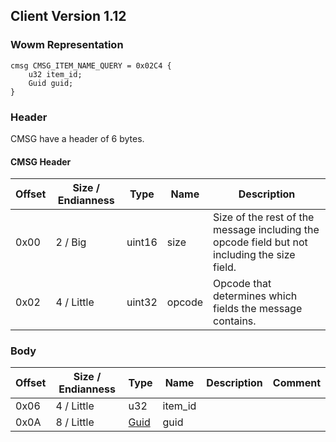 ## Client Version 1.12

### Wowm Representation
```rust,ignore
cmsg CMSG_ITEM_NAME_QUERY = 0x02C4 {
    u32 item_id;
    Guid guid;
}
```
### Header
CMSG have a header of 6 bytes.

#### CMSG Header
| Offset | Size / Endianness | Type   | Name   | Description |
| ------ | ----------------- | ------ | ------ | ----------- |
| 0x00   | 2 / Big           | uint16 | size   | Size of the rest of the message including the opcode field but not including the size field.|
| 0x02   | 4 / Little        | uint32 | opcode | Opcode that determines which fields the message contains.|
### Body
| Offset | Size / Endianness | Type | Name | Description | Comment |
| ------ | ----------------- | ---- | ---- | ----------- | ------- |
| 0x06 | 4 / Little | u32 | item_id |  |  |
| 0x0A | 8 / Little | [Guid](../spec/packed-guid.md) | guid |  |  |
